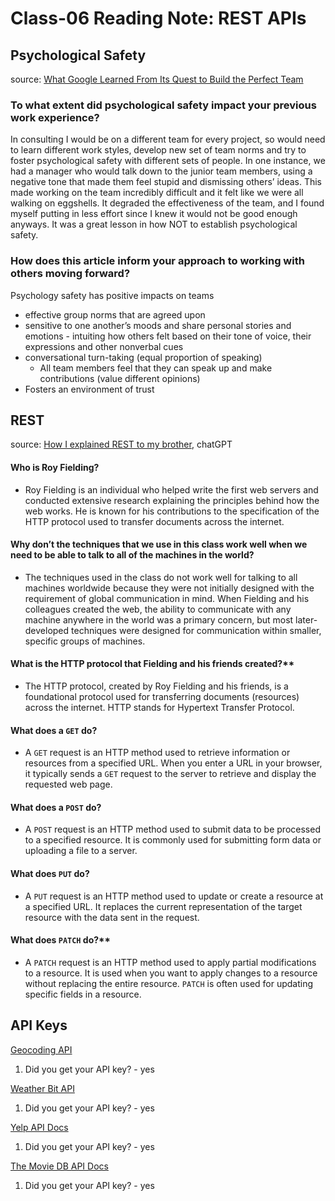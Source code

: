 # Class-06 Reading Note: REST APIs

## Psychological Safety

source: [What Google Learned From Its Quest to Build the Perfect Team](https://www.google.com/amp/mobile.nytimes.com/2016/02/28/magazine/what-google-learned-from-its-quest-to-build-the-perfect-team.amp.html)

### To what extent did psychological safety impact your previous work experience?

In consulting I would be on a different team for every project, so would need to learn different work styles, develop new set of team norms and try to foster psychological safety with different sets of people. In one instance, we had a manager who would talk down to the junior team members, using a negative tone that made them feel stupid and dismissing others’ ideas. This made working on the team incredibly difficult and it felt like we were all walking on eggshells. It degraded the effectiveness of the team, and I found myself putting in less effort since I knew it would not be good enough anyways. It was a great lesson in how NOT to establish psychological safety.

### How does this article inform your approach to working with others moving forward?

Psychology safety has positive impacts on teams

- effective group norms that are agreed upon
- sensitive to one another’s moods and share personal stories and emotions - intuiting how others felt based on their tone of voice, their expressions and other nonverbal cues
- conversational turn-taking (equal proportion of speaking)
  - All team members feel that they can speak up and make contributions (value different opinions)
- Fosters an environment of trust

## REST

source: [How I explained REST to my brother](https://gist.github.com/brookr/5977550), chatGPT

#### Who is Roy Fielding?

-  Roy Fielding is an individual who helped write the first web servers and conducted extensive research explaining the principles behind how the web works. He is known for his contributions to the specification of the HTTP protocol used to transfer documents across the internet.

#### Why don’t the techniques that we use in this class work well when we need to be able to talk to all of the machines in the world?

- The techniques used in the class do not work well for talking to all machines worldwide because they were not initially designed with the requirement of global communication in mind. When Fielding and his colleagues created the web, the ability to communicate with any machine anywhere in the world was a primary concern, but most later-developed techniques were designed for communication within smaller, specific groups of machines.

#### What is the HTTP protocol that Fielding and his friends created?**

- The HTTP protocol, created by Roy Fielding and his friends, is a foundational protocol used for transferring documents (resources) across the internet. HTTP stands for Hypertext Transfer Protocol.

#### What does a `GET` do?

- A `GET` request is an HTTP method used to retrieve information or resources from a specified URL. When you enter a URL in your browser, it typically sends a `GET` request to the server to retrieve and display the requested web page.

#### What does a `POST` do?

- A `POST` request is an HTTP method used to submit data to be processed to a specified resource. It is commonly used for submitting form data or uploading a file to a server.

#### What does `PUT` do?

- A `PUT` request is an HTTP method used to update or create a resource at a specified URL. It replaces the current representation of the target resource with the data sent in the request.

#### What does `PATCH` do?**

- A `PATCH` request is an HTTP method used to apply partial modifications to a resource. It is used when you want to apply changes to a resource without replacing the entire resource. `PATCH` is often used for updating specific fields in a resource.

## API Keys

 [Geocoding API](https://locationiq.com/)

1. Did you get your API key? - yes

[Weather Bit API](https://www.weatherbit.io/)

1. Did you get your API key? - yes

[Yelp API Docs](https://docs.developer.yelp.com/reference/v3_business_search)

1. Did you get your API key? - yes

[The Movie DB API Docs](https://developers.themoviedb.org/3/getting-started/introduction)

1. Did you get your API key? - yes